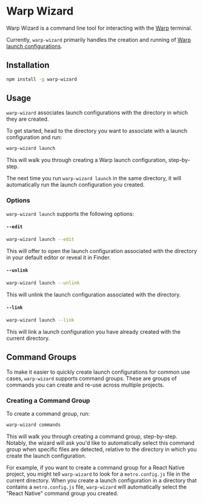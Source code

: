 # Warp Wizard

Warp Wizard is a command line tool for interacting with the [Warp](https://warp.dev) terminal.

Currently, `warp-wizard` primarily handles the creation and running of [Warp launch configurations](https://docs.warp.dev/features/sessions/launch-configurations).

## Installation

```bash
npm install -g warp-wizard
```

## Usage

`warp-wizard` associates launch configurations with the directory in which they are created.

To get started, head to the directory you want to associate with a launch configuration and run:

```bash
warp-wizard launch
```

This will walk you through creating a Warp launch configuration, step-by-step.

The next time you run `warp-wizard launch` in the same directory, it will automatically run the launch configuration you created.

### Options

`warp-wizard launch` supports the following options:

#### `--edit`

```bash
warp-wizard launch --edit
```

This will offer to open the launch configuration associated with the directory in your default editor or reveal it in Finder.

#### `--unlink`

```bash
warp-wizard launch --unlink
```

This will unlink the launch configuration associated with the directory.

#### `--link`

```bash
warp-wizard launch --link
```

This will link a launch configuration you have already created with the current directory.

## Command Groups

To make it easier to quickly create launch configurations for common use cases, `warp-wizard` supports command groups. These are groups of commands you can create and re-use across multiple projects.

### Creating a Command Group

To create a command group, run:

```bash
warp-wizard commands
```

This will walk you through creating a command group, step-by-step. Notably, the wizard will ask you'd like to automatically select this command group when specific files are detected, relative to the directory in which you create the launch configuration.

For example, if you want to create a command group for a React Native project, you might tell `warp-wizard` to look for a `metro.config.js` file in the current directory. When you create a launch configuration in a directory that contains a `metro.config.js` file, `warp-wizard` will automatically select the "React Native" command group you created.

